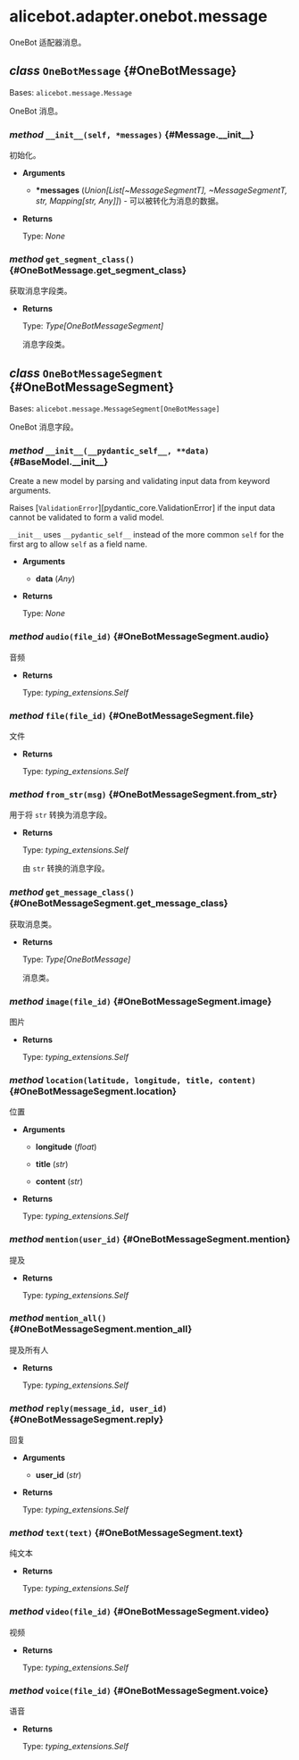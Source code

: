 # alicebot.adapter.onebot.message

OneBot 适配器消息。

## _class_ `OneBotMessage` {#OneBotMessage}

Bases: `alicebot.message.Message`

OneBot 消息。

### _method_ `__init__(self, *messages)` {#Message.\_\_init\_\_}

初始化。

- **Arguments**

  - **\*messages** (_Union\[List\[~MessageSegmentT\], ~MessageSegmentT, str, Mapping\[str, Any\]\]_) - 可以被转化为消息的数据。

- **Returns**

  Type: _None_

### _method_ `get_segment_class()` {#OneBotMessage.get\_segment\_class}

获取消息字段类。

- **Returns**

  Type: _Type\[OneBotMessageSegment\]_

  消息字段类。

## _class_ `OneBotMessageSegment` {#OneBotMessageSegment}

Bases: `alicebot.message.MessageSegment[OneBotMessage]`

OneBot 消息字段。

### _method_ `__init__(__pydantic_self__, **data)` {#BaseModel.\_\_init\_\_}

Create a new model by parsing and validating input data from keyword arguments.

Raises [`ValidationError`][pydantic_core.ValidationError] if the input data cannot be
validated to form a valid model.

`__init__` uses `__pydantic_self__` instead of the more common `self` for the first arg to
allow `self` as a field name.

- **Arguments**

  - **data** (_Any_)

- **Returns**

  Type: _None_

### _method_ `audio(file_id)` {#OneBotMessageSegment.audio}

音频

- **Returns**

  Type: _typing\_extensions.Self_

### _method_ `file(file_id)` {#OneBotMessageSegment.file}

文件

- **Returns**

  Type: _typing\_extensions.Self_

### _method_ `from_str(msg)` {#OneBotMessageSegment.from\_str}

用于将 `str` 转换为消息字段。

- **Returns**

  Type: _typing\_extensions.Self_

  由 `str` 转换的消息字段。

### _method_ `get_message_class()` {#OneBotMessageSegment.get\_message\_class}

获取消息类。

- **Returns**

  Type: _Type\[OneBotMessage\]_

  消息类。

### _method_ `image(file_id)` {#OneBotMessageSegment.image}

图片

- **Returns**

  Type: _typing\_extensions.Self_

### _method_ `location(latitude, longitude, title, content)` {#OneBotMessageSegment.location}

位置

- **Arguments**

  - **longitude** (_float_)

  - **title** (_str_)

  - **content** (_str_)

- **Returns**

  Type: _typing\_extensions.Self_

### _method_ `mention(user_id)` {#OneBotMessageSegment.mention}

提及

- **Returns**

  Type: _typing\_extensions.Self_

### _method_ `mention_all()` {#OneBotMessageSegment.mention\_all}

提及所有人

- **Returns**

  Type: _typing\_extensions.Self_

### _method_ `reply(message_id, user_id)` {#OneBotMessageSegment.reply}

回复

- **Arguments**

  - **user\_id** (_str_)

- **Returns**

  Type: _typing\_extensions.Self_

### _method_ `text(text)` {#OneBotMessageSegment.text}

纯文本

- **Returns**

  Type: _typing\_extensions.Self_

### _method_ `video(file_id)` {#OneBotMessageSegment.video}

视频

- **Returns**

  Type: _typing\_extensions.Self_

### _method_ `voice(file_id)` {#OneBotMessageSegment.voice}

语音

- **Returns**

  Type: _typing\_extensions.Self_
